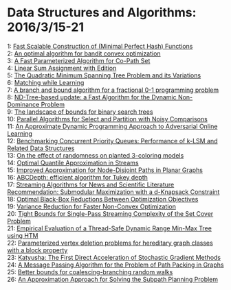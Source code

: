# Data Structures and Algorithms: 2016/3/15-21  
1: [Fast Scalable Construction of (Minimal Perfect Hash) Functions](https://doi.org/10.48550/arXiv.1603.04330)  
2: [An optimal algorithm for bandit convex optimization](https://doi.org/10.48550/arXiv.1603.04350)  
3: [A Fast Parameterized Algorithm for Co-Path Set](https://doi.org/10.48550/arXiv.1603.04376)  
4: [Linear Sum Assignment with Edition](https://doi.org/10.48550/arXiv.1603.04380)  
5: [The Quadratic Minimum Spanning Tree Problem and its Variations](https://doi.org/10.48550/arXiv.1603.04451)  
6: [Matching while Learning](https://doi.org/10.48550/arXiv.1603.04549)  
7: [A branch and bound algorithm for a fractional 0-1 programming problem](https://doi.org/10.48550/arXiv.1603.04597)  
8: [ND-Tree-based update: a Fast Algorithm for the Dynamic Non-Dominance  Problem](https://doi.org/10.48550/arXiv.1603.04798)  
9: [The landscape of bounds for binary search trees](https://doi.org/10.48550/arXiv.1603.04892)  
10: [Parallel Algorithms for Select and Partition with Noisy Comparisons](https://doi.org/10.48550/arXiv.1603.04941)  
11: [An Approximate Dynamic Programming Approach to Adversarial Online  Learning](https://doi.org/10.48550/arXiv.1603.04981)  
12: [Benchmarking Concurrent Priority Queues: Performance of k-LSM and  Related Data Structures](https://doi.org/10.48550/arXiv.1603.05047)  
13: [On the effect of randomness on planted 3-coloring models](https://doi.org/10.48550/arXiv.1603.05183)  
14: [Optimal Quantile Approximation in Streams](https://doi.org/10.48550/arXiv.1603.05346)  
15: [Improved Approximation for Node-Disjoint Paths in Planar Graphs](https://doi.org/10.48550/arXiv.1603.05520)  
16: [ABCDepth: efficient algorithm for Tukey depth](https://doi.org/10.48550/arXiv.1603.05609)  
17: [Streaming Algorithms for News and Scientific Literature Recommendation:  Submodular Maximization with a d-Knapsack Constraint](https://doi.org/10.48550/arXiv.1603.05614)  
18: [Optimal Black-Box Reductions Between Optimization Objectives](https://doi.org/10.48550/arXiv.1603.05642)  
19: [Variance Reduction for Faster Non-Convex Optimization](https://doi.org/10.48550/arXiv.1603.05643)  
20: [Tight Bounds for Single-Pass Streaming Complexity of the Set Cover  Problem](https://doi.org/10.48550/arXiv.1603.05715)  
21: [Empirical Evaluation of a Thread-Safe Dynamic Range Min-Max Tree using  HTM](https://doi.org/10.48550/arXiv.1603.05922)  
22: [Parameterized vertex deletion problems for hereditary graph classes with  a block property](https://doi.org/10.48550/arXiv.1603.05945)  
23: [Katyusha: The First Direct Acceleration of Stochastic Gradient Methods](https://doi.org/10.48550/arXiv.1603.05953)  
24: [A Message Passing Algorithm for the Problem of Path Packing in Graphs](https://doi.org/10.48550/arXiv.1603.06002)  
25: [Better bounds for coalescing-branching random walks](https://doi.org/10.48550/arXiv.1603.06109)  
26: [An Approximation Approach for Solving the Subpath Planning Problem](https://doi.org/10.48550/arXiv.1603.06217)  